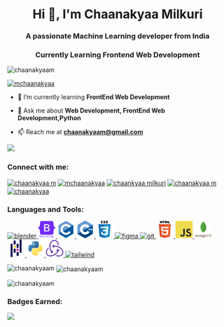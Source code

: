 <h1 align="center">Hi 👋, I'm Chaanakyaa Milkuri</h1>
<h3 align="center">A passionate Machine Learning developer from India</h3>
<h3 align="center">Currently Learning Frontend Web Development</h3>

<p align="left"> <img src="https://komarev.com/ghpvc/?username=chaanakyaam&label=Profile%20views&color=0e75b6&style=flat" alt="chaanakyaam" /> </p>

<p align="left"> <a href="https://github-profile-trophy.vercel.app/?username=chaanakyaaM" alt="chaanakyaam" /></a> </p>

<p align="left"> <a href="https://twitter.com/mchaanakyaa" target="blank"><img src="https://img.shields.io/twitter/follow/mchaanakyaa?logo=twitter&style=for-the-badge" alt="mchaanakyaa" /></a> </p>

- 🌱 I’m currently learning **FrontEnd Web Development**

- 💬 Ask me about **Web Development, FrontEnd Web Development,Python**

- 📫 Reach me at **chaanakyaam@gmail.com**
<!--<img src="https://c.tenor.com/Ug6cbVA1ZsMAAAAd/developer.gif">-->
<img src="https://cdn.dribbble.com/users/730703/screenshots/6581243/avento.gif">
<h3 align="left">Connect with me:</h3>
<p align="left">
<a href="https://codepen.io/chaanakyaa m" target="blank"><img align="center" src="https://raw.githubusercontent.com/rahuldkjain/github-profile-readme-generator/master/src/images/icons/Social/codepen.svg" alt="chaanakyaa m" height="30" width="40" /></a>
<a href="https://twitter.com/mchaanakyaa" target="blank"><img align="center" src="https://raw.githubusercontent.com/rahuldkjain/github-profile-readme-generator/master/src/images/icons/Social/twitter.svg" alt="mchaanakyaa" height="30" width="40" /></a>
<a href="https://linkedin.com/in/chaankyaa milkuri" target="blank"><img align="center" src="https://raw.githubusercontent.com/rahuldkjain/github-profile-readme-generator/master/src/images/icons/Social/linked-in-alt.svg" alt="chaankyaa milkuri" height="30" width="40" /></a>
<a href="https://www.hackerrank.com/chaanakyaa m" target="blank"><img align="center" src="https://raw.githubusercontent.com/rahuldkjain/github-profile-readme-generator/master/src/images/icons/Social/hackerrank.svg" alt="chaanakyaa m" height="30" width="40" /></a>
<a href="https://auth.geeksforgeeks.org/user/chaanakyaa" target="blank"><img align="center" src="https://raw.githubusercontent.com/rahuldkjain/github-profile-readme-generator/master/src/images/icons/Social/geeks-for-geeks.svg" alt="chaanakyaa" height="30" width="40" /></a>
</p>

<h3 align="left">Languages and Tools:</h3>
<p align="left"> <a href="https://www.blender.org/" target="_blank" rel="noreferrer"> <img src="https://download.blender.org/branding/community/blender_community_badge_white.svg" alt="blender" width="40" height="40"/> </a> <a href="https://getbootstrap.com" target="_blank" rel="noreferrer"> <img src="https://raw.githubusercontent.com/devicons/devicon/master/icons/bootstrap/bootstrap-plain-wordmark.svg" alt="bootstrap" width="40" height="40"/> </a> <a href="https://www.cprogramming.com/" target="_blank" rel="noreferrer"> <img src="https://raw.githubusercontent.com/devicons/devicon/master/icons/c/c-original.svg" alt="c" width="40" height="40"/> </a> <a href="https://www.w3schools.com/cpp/" target="_blank" rel="noreferrer"> <img src="https://raw.githubusercontent.com/devicons/devicon/master/icons/cplusplus/cplusplus-original.svg" alt="cplusplus" width="40" height="40"/> </a> <a href="https://www.w3schools.com/css/" target="_blank" rel="noreferrer"> <img src="https://raw.githubusercontent.com/devicons/devicon/master/icons/css3/css3-original-wordmark.svg" alt="css3" width="40" height="40"/> </a> <a href="https://www.figma.com/" target="_blank" rel="noreferrer"> <img src="https://www.vectorlogo.zone/logos/figma/figma-icon.svg" alt="figma" width="40" height="40"/> </a> <a href="https://git-scm.com/" target="_blank" rel="noreferrer"> <img src="https://www.vectorlogo.zone/logos/git-scm/git-scm-icon.svg" alt="git" width="40" height="40"/> </a> <a href="https://www.w3.org/html/" target="_blank" rel="noreferrer"> <img src="https://raw.githubusercontent.com/devicons/devicon/master/icons/html5/html5-original-wordmark.svg" alt="html5" width="40" height="40"/> </a> <a href="https://developer.mozilla.org/en-US/docs/Web/JavaScript" target="_blank" rel="noreferrer"> <img src="https://raw.githubusercontent.com/devicons/devicon/master/icons/javascript/javascript-original.svg" alt="javascript" width="40" height="40"/> </a> <a href="https://www.mongodb.com/" target="_blank" rel="noreferrer"> <img src="https://raw.githubusercontent.com/devicons/devicon/master/icons/mongodb/mongodb-original-wordmark.svg" alt="mongodb" width="40" height="40"/> </a> <a href="https://pandas.pydata.org/" target="_blank" rel="noreferrer"> <img src="https://raw.githubusercontent.com/devicons/devicon/2ae2a900d2f041da66e950e4d48052658d850630/icons/pandas/pandas-original.svg" alt="pandas" width="40" height="40"/> </a> <a href="https://www.python.org" target="_blank" rel="noreferrer"> <img src="https://raw.githubusercontent.com/devicons/devicon/master/icons/python/python-original.svg" alt="python" width="40" height="40"/> </a> <a href="https://redux.js.org" target="_blank" rel="noreferrer"> <img src="https://raw.githubusercontent.com/devicons/devicon/master/icons/redux/redux-original.svg" alt="redux" width="40" height="40"/> </a> <a href="https://tailwindcss.com/" target="_blank" rel="noreferrer"> <img src="https://www.vectorlogo.zone/logos/tailwindcss/tailwindcss-icon.svg" alt="tailwind" width="40" height="40"/> </a> </p>

<p><img align="left" src="https://github-readme-stats.vercel.app/api/top-langs/?username=chaanakyaaM&theme=tokyonight&show_icons=true&hide_border=true&layout=compact" alt="chaanakyaam" /></p>

<p>&nbsp;<img align="center" src="https://github-readme-stats.vercel.app/api?username=chaanakyaaM&theme=tokyonight&show_icons=true&hide_border=true&count_private=true" alt="chaanakyaam" />

<p><img align="center" src="https://github-readme-streak-stats.herokuapp.com/?user=chaanakyaaM&theme=tokyonight&hide_border=true" alt="chaanakyaam" /></p>


<h3 align="left">Badges Earned:</h3>
<p><img src="https://github.com/chaanakyaaM/chaanakyaaM/assets/131477601/5eb5cc58-b34a-4fa5-8046-c1aafb7592a9"></p>
